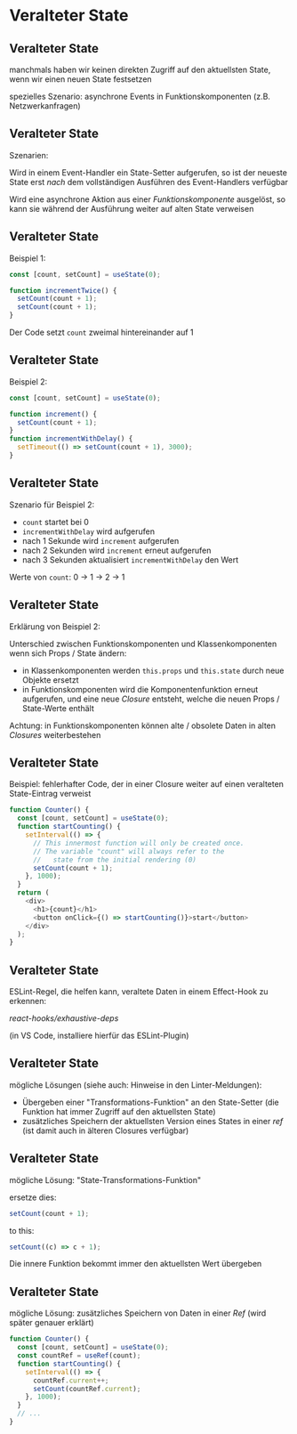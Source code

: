 # Veralteter State

## Veralteter State

manchmals haben wir keinen direkten Zugriff auf den aktuellsten State, wenn wir einen neuen State festsetzen

spezielles Szenario: asynchrone Events in Funktionskomponenten (z.B. Netzwerkanfragen)

## Veralteter State

Szenarien:

Wird in einem Event-Handler ein State-Setter aufgerufen, so ist der neueste State erst _nach_ dem vollständigen Ausführen des Event-Handlers verfügbar

Wird eine asynchrone Aktion aus einer _Funktionskomponente_ ausgelöst, so kann sie während der Ausführung weiter auf alten State verweisen

## Veralteter State

Beispiel 1:

```js
const [count, setCount] = useState(0);

function incrementTwice() {
  setCount(count + 1);
  setCount(count + 1);
}
```

Der Code setzt `count` zweimal hintereinander auf 1

## Veralteter State

Beispiel 2:

```js
const [count, setCount] = useState(0);

function increment() {
  setCount(count + 1);
}
function incrementWithDelay() {
  setTimeout(() => setCount(count + 1), 3000);
}
```

## Veralteter State

Szenario für Beispiel 2:

- `count` startet bei 0
- `incrementWithDelay` wird aufgerufen
- nach 1 Sekunde wird `increment` aufgerufen
- nach 2 Sekunden wird `increment` erneut aufgerufen
- nach 3 Sekunden aktualisiert `incrementWithDelay` den Wert

Werte von `count`: 0 → 1 → 2 → 1

## Veralteter State

Erklärung von Beispiel 2:

Unterschied zwischen Funktionskomponenten und Klassenkomponenten wenn sich Props / State ändern:

- in Klassenkomponenten werden `this.props` und `this.state` durch neue Objekte ersetzt
- in Funktionskomponenten wird die Komponentenfunktion erneut aufgerufen, und eine neue _Closure_ entsteht, welche die neuen Props / State-Werte enthält

Achtung: in Funktionskomponenten können alte / obsolete Daten in alten _Closures_ weiterbestehen

## Veralteter State

Beispiel: fehlerhafter Code, der in einer Closure weiter auf einen veralteten State-Eintrag verweist

```js
function Counter() {
  const [count, setCount] = useState(0);
  function startCounting() {
    setInterval(() => {
      // This innermost function will only be created once.
      // The variable "count" will always refer to the
      //   state from the initial rendering (0)
      setCount(count + 1);
    }, 1000);
  }
  return (
    <div>
      <h1>{count}</h1>
      <button onClick={() => startCounting()}>start</button>
    </div>
  );
}
```

## Veralteter State

ESLint-Regel, die helfen kann, veraltete Daten in einem Effect-Hook zu erkennen:

_react-hooks/exhaustive-deps_

(in VS Code, installiere hierfür das ESLint-Plugin)

## Veralteter State

mögliche Lösungen (siehe auch: Hinweise in den Linter-Meldungen):

- Übergeben einer "Transformations-Funktion" an den State-Setter (die Funktion hat immer Zugriff auf den aktuellsten State)
- zusätzliches Speichern der aktuellsten Version eines States in einer _ref_ (ist damit auch in älteren Closures verfügbar)

## Veralteter State

mögliche Lösung: "State-Transformations-Funktion"

ersetze dies:

```js
setCount(count + 1);
```

to this:

```js
setCount((c) => c + 1);
```

Die innere Funktion bekommt immer den aktuellsten Wert übergeben

## Veralteter State

mögliche Lösung: zusätzliches Speichern von Daten in einer _Ref_ (wird später genauer erklärt)

```js
function Counter() {
  const [count, setCount] = useState(0);
  const countRef = useRef(count);
  function startCounting() {
    setInterval(() => {
      countRef.current++;
      setCount(countRef.current);
    }, 1000);
  }
  // ...
}
```
